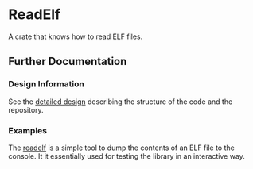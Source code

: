 # ReadElf

A crate that knows how to read ELF files.

## Further Documentation

### Design Information

See the [detailed design](./doc/DESIGN.md) describing the structure of the code
and the repository.

### Examples

The [readelf](./examples/readelf.md) is a simple tool to dump the contents of an
ELF file to the console. It it essentially used for testing the library in an
interactive way.

